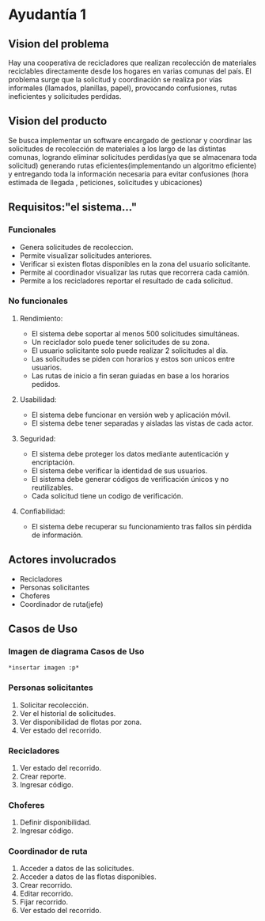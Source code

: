 # Ayudantía 1

## Vision del problema

Hay una cooperativa de recicladores que realizan recolección de materiales reciclables directamente desde los
hogares en varias comunas del país. El problema surge que la solicitud y coordinación se realiza por vías informales (llamados,
planillas, papel), provocando confusiones, rutas ineficientes y solicitudes perdidas.

## Vision del producto

Se busca implementar un software encargado de gestionar y coordinar las solicitudes de recolección de materiales a los largo de las distintas comunas,
logrando eliminar solicitudes perdidas(ya que se almacenara toda solicitud)
generando rutas eficientes(implementando un algoritmo eficiente) y entregando toda la información necesaria para evitar confusiones (hora estimada de llegada , peticiones, solicitudes y ubicaciones)

## Requisitos:"el sistema..."

### Funcionales

* Genera solicitudes de recoleccion.
* Permite visualizar solicitudes anteriores.
* Verificar si existen flotas disponibles en la zona del usuario solicitante.
* Permite al coordinador visualizar las rutas que recorrera cada camión.
* Permite a los recicladores reportar el resultado de cada solicitud.

### No funcionales

   1. Rendimiento:
      * El sistema debe soportar al menos 500 solicitudes simultáneas.
      * Un reciclador solo puede tener solicitudes de su zona.
      * El usuario solicitante solo puede realizar 2 solicitudes al día.
      * Las solicitudes se piden con horarios y estos son unicos entre usuarios.
      * Las rutas de inicio a fin seran guiadas en base a los horarios pedidos.

   2. Usabilidad:
      * El sistema debe funcionar en versión web y aplicación móvil.
      * El sistema debe tener separadas y aisladas las vistas de cada actor.

   3. Seguridad:
      * El sistema debe proteger los datos mediante autenticación y encriptación.
      * El sistema debe verificar la identidad de sus usuarios.
      * El sistema debe generar códigos de verificación únicos y no reutilizables.
      * Cada solicitud tiene un codigo de verificación.

   4. Confiabilidad:
      * El sistema debe recuperar su funcionamiento tras fallos sin pérdida de información.

## Actores involucrados

* Recicladores
* Personas solicitantes
* Choferes
* Coordinador de ruta(jefe)

## Casos de Uso

### Imagen de diagrama Casos de Uso

    *insertar imagen :p*

### Personas solicitantes

   1. Solicitar recolección.
   2. Ver el historial de solicitudes.
   3. Ver disponibilidad de flotas por zona.
   4. Ver estado del recorrido.

### Recicladores

   1. Ver estado del recorrido.
   2. Crear reporte.
   3. Ingresar código.

### Choferes

   1. Definir disponibilidad.
   2. Ingresar código.

### Coordinador de ruta

   1. Acceder a datos de las solicitudes.
   2. Acceder a datos de las flotas disponibles.
   3. Crear recorrido.
   4. Editar recorrido.
   5. Fijar recorrido.
   6. Ver estado del recorrido.
